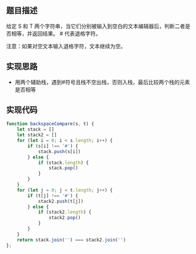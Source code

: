 ## 题目描述

给定 S 和 T 两个字符串，当它们分别被输入到空白的文本编辑器后，判断二者是否相等，并返回结果。 # 代表退格字符。

注意：如果对空文本输入退格字符，文本继续为空。

## 实现思路
* 用两个辅助栈，遇到#符号且栈不空出栈，否则入栈，最后比较两个栈的元素是否相等

## 实现代码
```javascript
function backspaceCompare(s, t) {
    let stack = []
    let stack2 = []
    for (let i = 0; i < s.length; i++) {
        if (s[i] !== '#') {
            stack.push(s[i])
        } else {
            if (stack.length) {
                stack.pop()
            }
        }
    }
    for (let j = 0; j < t.length; j++) {
        if (t[j] !== '#') {
            stack2.push(t[j])
        } else {
            if (stack2.length) {
                stack2.pop()
            }
        }
    }
    return stack.join('') === stack2.join('')
};
```